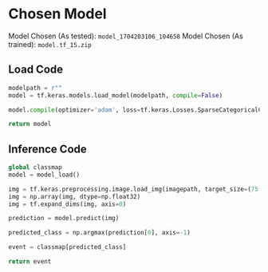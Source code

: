 
# Chosen Model

Model Chosen (As tested): `model_1704203106_104658`
Model Chosen (As trained): `model.tf_15.zip`

## Load Code

```python
modelpath = r""
model = tf.keras.models.load_model(modelpath, compile=False)

model.compile(optimizer='adam', loss=tf.keras.Losses.SparseCategoricalCrossentropy(from_logits=True), metrics=['accuracy'])

return model
```

## Inference Code

```py
global classmap
model = model_load()

img = tf.keras.preprocessing.image.load_img(imagepath, target_size=(75, 75))
img = np.array(img, dtype=np.float32)
img = tf.expand_dims(img, axis=0)

prediction = model.predict(img)

predicted_class = np.argmax(prediction[0], axis=-1)

event = classmap[predicted_class]

return event
```
